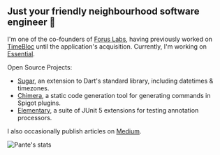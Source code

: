 ## Just your friendly neighbourhood software engineer :eyes:

I'm one of the co-founders of [Forus Labs](https://github.com/forus-labs), having previously worked on [TimeBloc](https://timebloc.app/) until the application's acquisition. Currently, I'm working on [Essential](https://essential.app/).

Open Source Projects:
* [Sugar](https://github.com/forus-labs/cauldron), an extension to Dart's standard library, including datetimes & timezones.
* [Chimera](https://github.com/Pante/Chimera), a static code generation tool for generating commands in Spigot plugins.
* [Elementary](https://github.com/Pante/Elementary), a suite of JUnit 5 extensions for testing annotation processors.

I also occasionally publish articles on [Medium](https://matthiasngeo.medium.com).

![Pante's stats](https://github-readme-stats.vercel.app/api?username=pante&show_icons=true&theme=tokyonight)
